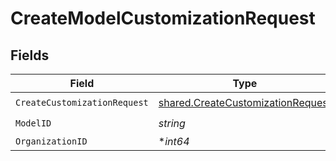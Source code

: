 # CreateModelCustomizationRequest


## Fields

| Field                                                                                  | Type                                                                                   | Required                                                                               | Description                                                                            |
| -------------------------------------------------------------------------------------- | -------------------------------------------------------------------------------------- | -------------------------------------------------------------------------------------- | -------------------------------------------------------------------------------------- |
| `CreateCustomizationRequest`                                                           | [shared.CreateCustomizationRequest](../../models/shared/createcustomizationrequest.md) | :heavy_check_mark:                                                                     | N/A                                                                                    |
| `ModelID`                                                                              | *string*                                                                               | :heavy_check_mark:                                                                     | N/A                                                                                    |
| `OrganizationID`                                                                       | **int64*                                                                               | :heavy_minus_sign:                                                                     | N/A                                                                                    |